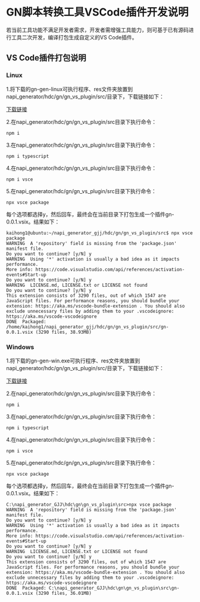 # GN脚本转换工具VSCode插件开发说明

若当前工具功能不满足开发者需求，开发者需增强工具能力，则可基于已有源码进行工具二次开发，编译打包生成自定义的VS Code插件。

## VS Code插件打包说明

### Linux

1.将下载的gn-gen-linux可执行程序、res文件夹放置到napi_generator/hdc/gn/gn_vs_plugin/src/目录下，下载链接如下：

[下载链接](暂无)

2.在napi_generator/hdc/gn/gn_vs_plugin/src目录下执行命令：

	npm i

3.在napi_generator/hdc/gn/gn_vs_plugin/src目录下执行命令：

	npm i typescript

4.在napi_generator/hdc/gn/gn_vs_plugin/src目录下执行命令：

	npm i vsce

5.在napi_generator/hdc/gn/gn_vs_plugin/src目录下执行命令：

	npx vsce package

  每个选项都选择y，然后回车，最终会在当前目录下打包生成一个插件gn-0.0.1.vsix。结果如下：

	kaihong1@ubuntu:~/napi_generator_gjj/hdc/gn/gn_vs_plugin/src$ npx vsce package
	WARNING  A 'repository' field is missing from the 'package.json' manifest file.
	Do you want to continue? [y/N] y
	WARNING  Using '*' activation is usually a bad idea as it impacts performance.
	More info: https://code.visualstudio.com/api/references/activation-events#Start-up
	Do you want to continue? [y/N] y
	WARNING  LICENSE.md, LICENSE.txt or LICENSE not found
	Do you want to continue? [y/N] y
	This extension consists of 3290 files, out of which 1547 are JavaScript files. For performance reasons, you should bundle your extension: https://aka.ms/vscode-bundle-extension . You should also exclude unnecessary files by adding them to your .vscodeignore: https://aka.ms/vscode-vscodeignore
	DONE  Packaged: /home/kaihong1/napi_generator_gjj/hdc/gn/gn_vs_plugin/src/gn-0.0.1.vsix (3290 files, 38.93MB)

### Windows

1.将下载的gn-gen-win.exe可执行程序、res文件夹放置到napi_generator/hdc/gn/gn_vs_plugin/src/目录下，下载链接如下：

[下载链接]()

2.在napi_generator/hdc/gn/gn_vs_plugin/src目录下执行命令：

	npm i

3.在napi_generator/hdc/gn/gn_vs_plugin/src目录下执行命令：

	npm i typescript

4.在napi_generator/hdc/gn/gn_vs_plugin/src目录下执行命令：

	npm i vsce

5.在napi_generator/hdc/gn/gn_vs_plugin/src目录下执行命令：

	npx vsce package

  每个选项都选择y，然后回车，最终会在当前目录下打包生成一个插件gn-0.0.1.vsix。结果如下：

	C:\napi_generator_GJJ\hdc\gn\gn_vs_plugin\src>npx vsce package
	WARNING  A 'repository' field is missing from the 'package.json' manifest file.
	Do you want to continue? [y/N] y
	WARNING  Using '*' activation is usually a bad idea as it impacts performance.
	More info: https://code.visualstudio.com/api/references/activation-events#Start-up
	Do you want to continue? [y/N] y
	WARNING  LICENSE.md, LICENSE.txt or LICENSE not found
	Do you want to continue? [y/N] y
	This extension consists of 3290 files, out of which 1547 are JavaScript files. For performance reasons, you should bundle your extension: https://aka.ms/vscode-bundle-extension . You should also exclude unnecessary files by adding them to your .vscodeignore: https://aka.ms/vscode-vscodeignore
	DONE  Packaged: C:\napi_generator_GJJ\hdc\gn\gn_vs_plugin\src\gn-0.0.1.vsix (3290 files, 36.01MB)

